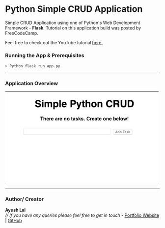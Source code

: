 # Python Simple CRUD Application

Simple CRUD Application using one of Python's Web Development Framework - **Flask**. Tutorial on this application build was posted by FreeCodeCamp.

Feel free to check out the YouTube tutorial [here.](https://www.youtube.com/watch?v=Z1RJmh_OqeA&t=565s)

### Running the App & Prerequisites

```python
> Python flask run app.py
```

---

### Application Overview

![Demo of Application](readme_files/demo.gif)

---

### Author/ Creator

**Ayush Lal** <br>
_// If you have any queries please feel free to get in touch -_
[Portfolio Website](http://www.ayushlal.com.au) |
[GitHub](https://github.com/ayush-lal)

